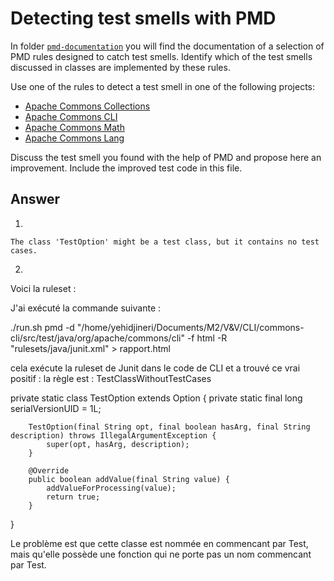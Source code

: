 # Detecting test smells with PMD

In folder [`pmd-documentation`](../pmd-documentation) you will find the documentation of a selection of PMD rules designed to catch test smells.
Identify which of the test smells discussed in classes are implemented by these rules.

Use one of the rules to detect a test smell in one of the following projects:

- [Apache Commons Collections](https://github.com/apache/commons-collections)
- [Apache Commons CLI](https://github.com/apache/commons-cli)
- [Apache Commons Math](https://github.com/apache/commons-math)
- [Apache Commons Lang](https://github.com/apache/commons-lang)

Discuss the test smell you found with the help of PMD and propose here an improvement.
Include the improved test code in this file.

## Answer

1)

 	The class 'TestOption' might be a test class, but it contains no test cases.

2)

Voici la ruleset :

J'ai exécuté la commande suivante :

./run.sh pmd -d "/home/yehidjineri/Documents/M2/V&V/CLI/commons-cli/src/test/java/org/apache/commons/cli" -f html -R "rulesets/java/junit.xml" > rapport.html

cela exécute la ruleset de Junit dans le code de CLI et a trouvé ce vrai positif :
la règle est : TestClassWithoutTestCases


private static class TestOption extends Option {
        private static final long serialVersionUID = 1L;

        TestOption(final String opt, final boolean hasArg, final String description) throws IllegalArgumentException {
            super(opt, hasArg, description);
        }

        @Override
        public boolean addValue(final String value) {
            addValueForProcessing(value);
            return true;
        }
}

Le problème est que cette classe est nommée en commencant par Test, mais qu'elle possède une fonction qui ne porte pas un nom commencant par Test.
